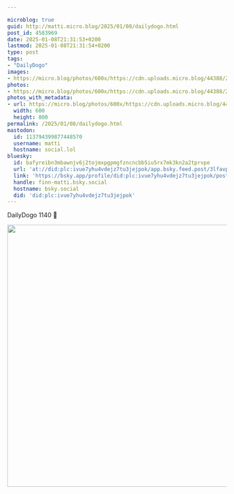 ```yaml
---

microblog: true
guid: http://matti.micro.blog/2025/01/08/dailydogo.html
post_id: 4583969
date: 2025-01-08T21:31:53+0200
lastmod: 2025-01-08T21:31:54+0200
type: post
tags:
- "DailyDogo"
images:
- https://micro.blog/photos/600x/https://cdn.uploads.micro.blog/44388/2025/a586131c07c84b63bbfce286cc0a4450.jpg
photos:
- https://micro.blog/photos/600x/https://cdn.uploads.micro.blog/44388/2025/a586131c07c84b63bbfce286cc0a4450.jpg
photos_with_metadata:
- url: https://micro.blog/photos/600x/https://cdn.uploads.micro.blog/44388/2025/a586131c07c84b63bbfce286cc0a4450.jpg
  width: 600
  height: 800
permalink: /2025/01/08/dailydogo.html
mastodon:
  id: 113794399877448570
  username: matti
  hostname: social.lol
bluesky:
  id: bafyreibn3mbawnjv6j2tojmxpgpmgfzncncbb5iu5rx7mk3kn2a2tprvpe
  url: 'at://did:plc:ivue7yhu4vdejz7tu3jejpok/app.bsky.feed.post/3lfavpzb42a2a'
  link: 'https://bsky.app/profile/did:plc:ivue7yhu4vdejz7tu3jejpok/post/3lfavpzb42a2a'
  handle: finn-matti.bsky.social
  hostname: bsky.social
  did: 'did:plc:ivue7yhu4vdejz7tu3jejpok'
---
```

DailyDogo 1140 🐶

<img src="/media/uploads/2025/a586131c07c84b63bbfce286cc0a4450.jpg" width="600" alt="" />
